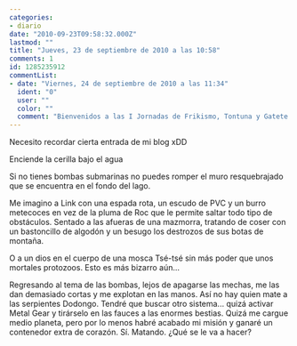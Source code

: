 ```yaml
---
categories:
- diario
date: "2010-09-23T09:58:32.000Z"
lastmod: ""
title: "Jueves, 23 de septiembre de 2010 a las 10:58"
comments: 1
id: 1285235912
commentList:
- date: "Viernes, 24 de septiembre de 2010 a las 11:34"
  ident: "0"
  user: ""
  color: ""
  comment: "Bienvenidos a las I Jornadas de Frikismo, Tontuna y Gatete."
---
```


Necesito recordar cierta entrada de mi blog xDD  
  
Enciende la cerilla bajo el agua  
  
Si no tienes bombas submarinas no puedes romper el muro resquebrajado que se encuentra en el fondo del lago.  
  
Me imagino a Link con una espada rota, un escudo de PVC y un burro metecoces en vez de la pluma de Roc que le permite saltar todo tipo de obstáculos. Sentado a las afueras de una mazmorra, tratando de coser con un bastoncillo de algodón y un besugo los destrozos de sus botas de montaña.  
  
O a un dios en el cuerpo de una mosca Tsé-tsé sin más poder que unos mortales protozoos. Esto es más bizarro aún...  
  
Regresando al tema de las bombas, lejos de apagarse las mechas, me las dan demasiado cortas y me explotan en las manos. Así no hay quien mate a las serpientes Dodongo. Tendré que buscar otro sistema... quizá activar Metal Gear y tirárselo en las fauces a las enormes bestias. Quizá me cargue medio planeta, pero por lo menos habré acabado mi misión y ganaré un contenedor extra de corazón. Sí. Matando. ¿Qué se le va a hacer?